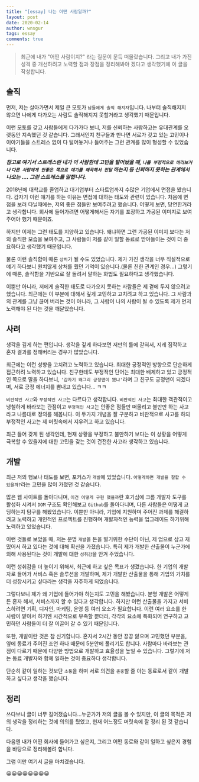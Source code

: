 ```yaml
---
title: "[essay] 나는 어떤 사람일까?"
layout: post
date: 2020-02-14
author: wnsgur
tags: essay
comments: true
---
```


> 최근에 내가 "어떤 사람이지?" 라는 질문이 문득 떠올랐습니다. 
> 그리고 내가 가진 성격 중 개선하려고 노력할 점과 장점을 정리해봐야 겠다고 생각했기에 이 글을 작성합니다.  

## 솔직
먼저, 저는 살아가면서 제일 큰 모토가 `남들에게 솔직 해지자`입니다. 나부터 솔직해지지 않으면 나에게 다가오는 사람도 솔직해지지 못할거라고 생각했기 때문입니다.

이런 모토를 갖고 사람들에게 다가가다 보니, 저를 신뢰하는 사람하고는 유대관계를 오랫동안 지속했던 것 같습니다. 그래서인지 친구들과 만나면 서로가 갖고 있는 고민이나 이야기들을 스트레스 없이 다 털어놓거나 들어주는 그런 관계를 많이 형성할 수 있었습니다.

***참고로 여기서 스트레스란 내가 이 사람한테 고민을 털어놨을 때, `나를 부정적으로 바라보거나` `다른 사람에게 안좋은 쪽으로 얘기를 왜곡해서 전달` 하는지 등 신뢰하지 못하는 관계에서 나오는 .... 그런 스트레스를 말합니다.***

2018년에 대학교를 졸업하고 대기업부터 스타트업까지 수많은 기업에서 면접을 봤습니다. 갑자기 이런 얘기를 하는 이유는 면접에 대하는 태도와 관련이 있습니다. 처음에 면접을 보러 다닐때에는, 저의 좋은 점들만 보여주려고 했습니다. 어떻게 보면, 당연한거라고 생각합니다. 회사에 들어가려면 어떻게해서든 자기를 포장하고 가공된 이미지로 보여주어야 했기 때문이죠.

하지만 이제는 그런 태도를 지양하고 있습니다. 왜냐하면 그런 가공된 이미지 보다는 저의 솔직한 모습을 보여주고, 그 사람들이 저를 같이 일할 동료로 받아들이는 것이 더 중요하다고 생각했기 때문입니다.

물론 이런 솔직함이 때론 `상처`가 될 수도 있었습니다. 제가 가진 생각을 너무 직설적으로 얘기 하다보니 원치않게 상처를 줬던 기억이 있습니다.(물론 친한 관계인 경우...) 그렇기에 때론, 솔직함을 기반으로 잘 돌려서 말하는 화법도 필요하다고 생각했습니다.

이뿐만 아니라, 저에게 솔직한 태도로 다가오지 못하는 사람들은 제 곁에 두지 않으려고 했습니다. 최근에는 이 부분에 대해서 깊게 고민하고 고치려고 하고 있습니다. 그 사람과의 관계를 그냥 끊어 버리는 것이 아니라, 그 사람이 나의 사람이 될 수 있도록 제가 먼저 노력해야 된 다는 것을 깨달았습니다.

## 사려
생각을 깊게 하는 편입니다. 생각을 깊게 하다보면 저만의 틀에 갇혀서, 지레 짐작하고 혼자 결과를 정해버리는 경우가 많았습니다. 

최근에는 이런 성향을 고치려고 노력하고 있습니다. 최대한 긍정적인 방향으로 단순하게 접근하려 노력하고 있습니다. 친구한테도 부정적인 단어는 최대한 배제하고 있고 긍정적인 쪽으로 말을 하다보니, `'갑자기 왜그리 긍정맨이 됐냐'`라며 그 친구도 긍정맨이 되겠다며, 서로 긍정 에너지를 뽐내고 있습니다... ㅋㅋ

`비판적인 사고`와 `부정적인 사고`는 다르다고 생각합니다. `비판적인 사고`는 최대한 객관적이고 냉철하게 바라보는 관점이고 `부정적인 사고`는 안좋은 점들만 떠올리고 불만만 하는 사고라고 나름대로 정의를 해봅니다. 이 두가지 개념을 잘 구분하고 비판적으로 사고를 하되 부정적인 사고는 제 머릿속에서 지우려고 하고 있습니다.

최근 들어 갖게 된 생각인데, 현재 상황을 부정하고 불만하기 보다는 이 상황을 어떻게 극복할 수 있을지에 대한 고민을 갖는 것이 건전한 사고라 생각하고 있습니다.

## 개발
최근 저의 행보나 태도를 보면, 포커스가 `개발`에 있었습니다. `어떻게하면 개발을 잘할 수 있을까?`라는 고민을 많이 가졌던 것 같습니다. 

많은 웹 사이트를 돌아다니며, `이건 어떻게 구현 했을까`란 호기심에 크롬 개발자 도구를 활성화 시켜서 `DOM` 구조도 확인해보고 `Github`를 돌아다니며, 다른 사람들은 어떻게 코딩하는지 탐구를 해봤었습니다. 이뿐만 아니라, 기업에 지원하며 주어진 과제를 해결하려고 노력하고 개인적인 프로젝트를 진행하며 개발자적인 능력을 업그레이드 하기위해 노력하고 있었습니다.

이런 것들로 보았을 때, 저는 분명 `개발`을 돈을 벌기위한 수단이 아닌, 제 업으로 삼고 재밌어서 하고 있다는 것에 대해 확신을 가졌습니다. 특히 제가 개발한 산출물이 누군가에 의해 사용된다는 것이 개발에 대한 `성취감`을 안겨 주었습니다.

이런 성취감을 더 높이기 위해서, 최근에 하고 싶은 목표가 생겼습니다. 한 기업의 개발자로 들어가 서비스 혹은 솔루션을 개발하며, 제가 개발한 산출물을 통해 기업의 가치를 더 성장시키고 싶다라는 생각을 자주하게 되었습니다.

그렇다보니 제가 왜 기업에 들어가야 하는지도 고민을 해봤습니다. 분명 개발은 어떻게든 혼자 해서, 서비스까지 할 수 있다고 생각합니다. 하지만 이런 산출물을 가지고 서비스하려면 기획, 디자인, 마케팅, 운영 등 여러 요소가 필요합니다. 이런 여러 요소를 한 사람이 맡아서 하기엔 시간적으로 부족할 뿐더러, 각각의 요소에 특화되어 연구하고 고민하던 사람들이 더 잘 이끌어 갈 수 있기 때문입니다.

또한, 개발이란 것은 참 신기합니다. 혼자서 2시간 동안 끙끙 앓으며 고민했던 부분을, 옆에 동료가 주어진 조언 하나 때문에 5분안에 풀리기도 합니다. 사람마다 바라보는 관점이 다르기 때문에 다양한 방법으로 개발하고 효율성을 높일 수 있습니다. 그렇기에 저는 동료 개발자와 함께 일하는 것이 중요하다 생각합니다. 

단순히 같이 일하는 것보단 `소통`을 하며 서로 의견을 `존중`할 줄 아는 동료로서 같이 개발하고 싶다고 생각을 했습니다.


## 정리
쓰다보니 글이 너무 길어졌습니다...누군가가 저의 글을 볼 수 있지만, 이 글의 목적은 저의 생각을 정리하는 것에 의의를 뒀었고, 현재 어느정도 머릿속에 잘 정리 된 것 같습니다.

다음엔 내가 어떤 회사에 들어가고 싶은지, 그리고 어떤 동료와 같이 일하고 싶은지 경험을 바탕으로 정리해볼려 합니다. 

그럼 이만 여기서 글을 마치겠습니다.

😀😀😀😀😀😀😀😀


